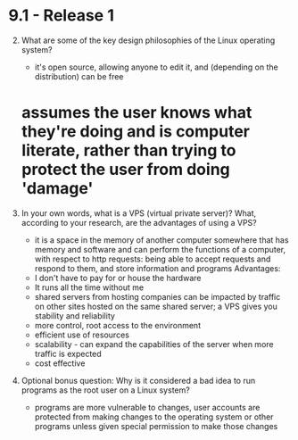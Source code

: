 # 9.1 - Release 1

2. What are some of the key design philosophies of the Linux operating system?
	* it's open source, allowing anyone to edit it, and (depending on the distribution) can be free
	# assumes the user knows what they're doing and is computer literate, rather than trying to protect the user from doing 'damage'


3. In your own words, what is a VPS (virtual private server)? What, according to your research, are the advantages of using a VPS? 
	- it is a space in the memory of another computer somewhere that has memory and software and can perform the functions of a computer, with respect to http requests: being able to accept requests and respond to them, and store information and programs
Advantages: 
	* I don't have to pay for or house the hardware
	* It runs all the time without me
	* shared servers from hosting companies can be impacted by traffic on other sites hosted on the same shared server; a VPS gives you stability and reliability
	* more control, root access to the environment
	* efficient use of resources
	* scalability - can expand the capabilities of the server when more traffic is expected
	* cost effective

4. Optional bonus question: Why is it considered a bad idea to run programs as the root user on a Linux system? 
	* programs are more vulnerable to changes, user accounts are protected from making changes to the operating system or other programs unless given special permission to make those changes